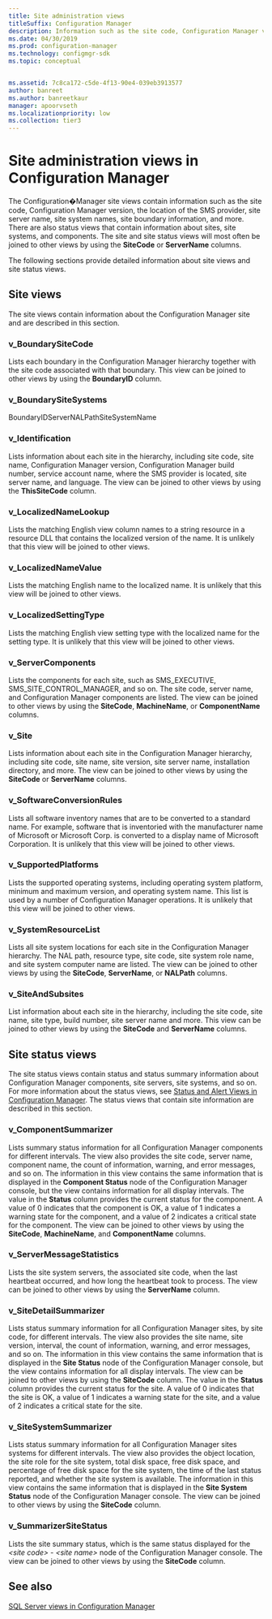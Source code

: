```yaml
---
title: Site administration views
titleSuffix: Configuration Manager
description: Information such as the site code, Configuration Manager version, and the location of the SMS provider.
ms.date: 04/30/2019
ms.prod: configuration-manager
ms.technology: configmgr-sdk
ms.topic: conceptual


ms.assetid: 7c8ca172-c5de-4f13-90e4-039eb3913577
author: banreet
ms.author: banreetkaur
manager: apoorvseth
ms.localizationpriority: low
ms.collection: tier3
---
```


# Site administration views in Configuration Manager

The Configuration�Manager site views contain information such as the site code, Configuration Manager version, the location of the SMS provider, site server name, site system names, site boundary information, and more. There are also status views that contain information about sites, site systems, and components. The site and site status views will most often be joined to other views by using the **SiteCode** or **ServerName** columns.

The following sections provide detailed information about site views and site status views.

## Site views

The site views contain information about the Configuration Manager site and are described in this section.

### v_BoundarySiteCode

Lists each boundary in the Configuration Manager hierarchy together with the site code associated with that boundary.
This view can be joined to other views by using the **BoundaryID** column.

### v_BoundarySiteSystems

BoundaryIDServerNALPathSiteSystemName

### v_Identification

Lists information about each site in the hierarchy, including site code, site name, Configuration Manager version, Configuration Manager build number, service account name, where the SMS provider is located, site server name, and language.
The view can be joined to other views by using the **ThisSiteCode** column.

### v_LocalizedNameLookup

Lists the matching English view column names to a string resource in a resource DLL that contains the localized version of the name.
It is unlikely that this view will be joined to other views.

### v_LocalizedNameValue

Lists the matching English name to the localized name.
It is unlikely that this view will be joined to other views.

### v_LocalizedSettingType

Lists the matching English view setting type with the localized name for the setting type.
It is unlikely that this view will be joined to other views.

### v_ServerComponents

Lists the components for each site, such as SMS_EXECUTIVE, SMS_SITE_CONTROL_MANAGER, and so on. The site code, server name, and Configuration Manager components are listed.
The view can be joined to other views by using the **SiteCode**, **MachineName**, or **ComponentName** columns.

### v_Site

Lists information about each site in the Configuration Manager hierarchy, including site code, site name, site version, site server name, installation directory, and more.
The view can be joined to other views by using the **SiteCode** or **ServerName** columns.

### v_SoftwareConversionRules

Lists all software inventory names that are to be converted to a standard name. For example, software that is inventoried with the manufacturer name of Microsoft or Microsoft Corp. is converted to a display name of Microsoft Corporation.
It is unlikely that this view will be joined to other views.

### v_SupportedPlatforms

Lists the supported operating systems, including operating system platform, minimum and maximum version, and operating system name. This list is used by a number of Configuration Manager operations.
It is unlikely that this view will be joined to other views.

### v_SystemResourceList

Lists all site system locations for each site in the Configuration Manager hierarchy. The NAL path, resource type, site code, site system role name, and site system computer name are listed.
The view can be joined to other views by using the **SiteCode**, **ServerName**, or **NALPath** columns.

### v_SiteAndSubsites

List information about each site in the hierarchy, including the site code, site name, site type, build number, site server name and more.
This view can be joined to other views by using the **SiteCode** and **ServerName** columns.

## Site status views

The site status views contain status and status summary information about Configuration Manager components, site servers, site systems, and so on. For more information about the status views, see [Status and Alert Views in Configuration Manager](status-alert-views-configuration-manager.md). The status views that contain site information are described in this section.

### v_ComponentSummarizer

Lists summary status information for all Configuration Manager components for different intervals. The view also provides the site code, server name, component name, the count of information, warning, and error messages, and so on. The information in this view contains the same information that is displayed in the **Component Status** node of the Configuration Manager console, but the view contains information for all display intervals. The value in the **Status** column provides the current status for the component. A value of 0 indicates that the component is OK, a value of 1 indicates a warning state for the component, and a value of 2 indicates a critical state for the component.
The view can be joined to other views by using the **SiteCode**, **MachineName**, and **ComponentName** columns.

### v_ServerMessageStatistics

Lists the site system servers, the associated site code, when the last heartbeat occurred, and how long the heartbeat took to process.
The view can be joined to other views by using the **ServerName** column.

### v_SiteDetailSummarizer
Lists status summary information for all Configuration Manager sites, by site code, for different intervals. The view also provides the site name, site version, interval, the count of information, warning, and error messages, and so on. The information in this view contains the same information that is displayed in the **Site Status** node of the Configuration Manager console, but the view contains information for all display intervals.
The view can be joined to other views by using the **SiteCode** column. The value in the **Status** column provides the current status for the site. A value of 0 indicates that the site is OK, a value of 1 indicates a warning state for the site, and a value of 2 indicates a critical state for the site.

### v_SiteSystemSummarizer

Lists status summary information for all Configuration Manager sites systems for different intervals. The view also provides the object location, the site role for the site system, total disk space, free disk space, and percentage of free disk space for the site system, the time of the last status reported, and whether the site system is available. The information in this view contains the same information that is displayed in the **Site System Status** node of the Configuration Manager console.
The view can be joined to other views by using the **SiteCode** column.

### v_SummarizerSiteStatus

Lists the site summary status, which is the same status displayed for the *\<site code>* - *\<site name>* node of the Configuration Manager console.
The view can be joined to other views by using the **SiteCode** column.

## See also

[SQL Server views in Configuration Manager](sql-server-views-configuration-manager.md)
